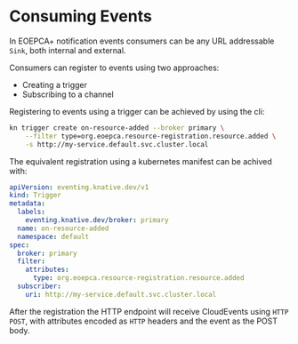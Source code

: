 # Consuming Events

In EOEPCA+ notification events consumers can be any URL addressable `Sink`, both internal and external.

Consumers can register to events using two approaches:

- Creating a trigger
- Subscribing to a channel

Registering to events using a trigger can be achieved by using the cli:

```bash
kn trigger create on-resource-added --broker primary \
    --filter type=org.eoepca.resource-registration.resource.added \
    -s http://my-service.default.svc.cluster.local
```

The equivalent registration using a kubernetes manifest can be achived with:

```yaml
apiVersion: eventing.knative.dev/v1
kind: Trigger
metadata:
  labels:
    eventing.knative.dev/broker: primary
  name: on-resource-added
  namespace: default
spec:
  broker: primary
  filter:
    attributes:
      type: org.eoepca.resource-registration.resource.added
  subscriber:
    uri: http://my-service.default.svc.cluster.local
```

After the registration the HTTP endpoint will receive CloudEvents using `HTTP POST`, with attributes encoded as `HTTP` headers and the event as the POST body.